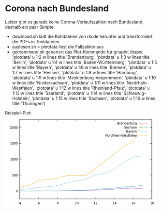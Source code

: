 # Corona nach Bundesland

Leider gibt es gerade keine Corona-Verlaufszahlen nach Bundesland, deshalb ein paar Skripte:
* download.sh lädt die Rohdateien von rki.de herunter und transformiert die PDFs in Textdateien
* auslesen.sh > plotdata liest die Fallzahlen aus
* getcommand.sh generiert das Plot-Kommando für gnuplot (bspw. 'plotdata' u 1:2 w lines title 'Brandenburg', 'plotdata' u 1:3 w lines title 'Berlin', 'plotdata' u 1:4 w lines title 'Baden-Württemberg', 'plotdata' u 1:5 w lines title 'Bayern', 'plotdata' u 1:6 w lines title 'Bremen', 'plotdata' u 1:7 w lines title 'Hessen', 'plotdata' u 1:8 w lines title 'Hamburg', 'plotdata' u 1:9 w lines title 'Mecklenburg-Vorpommern', 'plotdata' u 1:10 w lines title 'Niedersachsen', 'plotdata' u 1:11 w lines title 'Nordrhein-Westfalen', 'plotdata' u 1:12 w lines title 'Rheinland-Pfalz', 'plotdata' u 1:13 w lines title 'Saarland', 'plotdata' u 1:14 w lines title 'Schleswig-Holstein', 'plotdata' u 1:15 w lines title 'Sachsen', 'plotdata' u 1:16 w lines title 'Thüringen')

Beispiel-Plot:
![Beispiel-Plot](beispiel.png)
